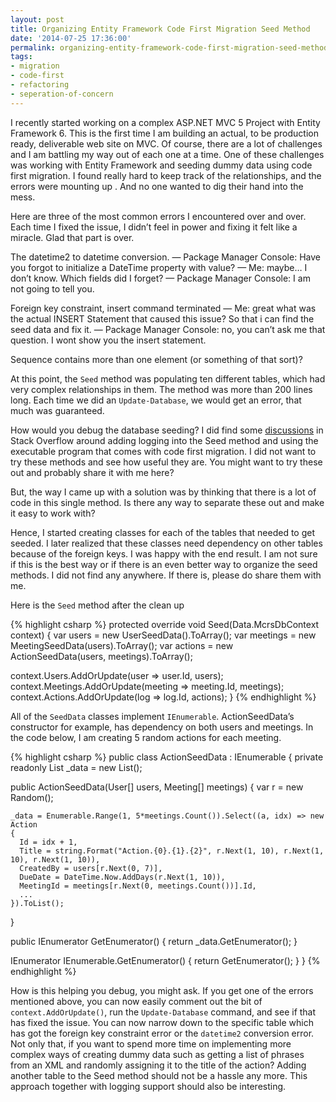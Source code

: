 ```yaml
---
layout: post
title: Organizing Entity Framework Code First Migration Seed Method
date: '2014-07-25 17:36:00'
permalink: organizing-entity-framework-code-first-migration-seed-method
tags:
- migration
- code-first
- refactoring
- seperation-of-concern
---
```


I recently started working on a complex ASP.NET MVC 5 Project with Entity 
Framework 6. This is the first time I am building an actual, to be production 
ready, deliverable web site on MVC. Of course, there are a lot of challenges 
and I am battling my way out of each one at a time. One of these challenges was 
working with Entity Framework and seeding dummy data using code first 
migration. I found really hard to keep track of the relationships, and the 
errors were mounting up . And no one wanted to dig their hand into the mess.

Here are three of the most common errors I encountered over and over. Each time 
I fixed the issue, I didn’t feel in power and fixing it felt like a miracle. 
Glad that part is over.

The datetime2 to datetime conversion. — Package Manager Console: Have you 
forgot to initialize a DateTime property with value? — Me: maybe… I don’t know. 
Which fields did I forget? — Package Manager Console: I am not going to tell 
you.

Foreign key constraint, insert command terminated — Me: great what was the 
actual INSERT Statement that caused this issue? So that i can find the seed 
data and fix it. — Package Manager Console: no, you can’t ask me that question. 
I wont show you the insert statement.

Sequence contains more than one element (or something of that sort)?

At this point, the `Seed` method was populating ten different tables, which had 
very complex relationships in them. The method was more than 200 lines long. 
Each time we did an `Update-Database`, we would get an error, that much was 
guaranteed.

How would you debug the database seeding? I did find some 
[discussions][so-disc] in Stack Overflow around adding logging into the Seed 
method and using the executable program that comes with code first migration. I 
did not want to try these methods and see how useful they are. You might want 
to try these out and probably share it with me here?

But, the way I came up with a solution was by thinking that there is a lot of 
code in this single method. Is there any way to separate these out and make it 
easy to work with?

Hence, I started creating classes for each of the tables that needed to get 
seeded. I later realized that these classes need dependency on other tables 
because of the foreign keys. I was happy with the end result. I am not sure if 
this is the best way or if there is an even better way to organize the seed 
methods. I did not find any anywhere. If there is, please do share them with me.

Here is the `Seed` method after the clean up

{% highlight csharp %}
protected override void Seed(Data.McrsDbContext context)
{
  var users = new UserSeedData().ToArray();
  var meetings = new MeetingSeedData(users).ToArray();
  var actions = new ActionSeedData(users, meetings).ToArray();

  context.Users.AddOrUpdate(user => user.Id, users);
  context.Meetings.AddOrUpdate(meeting => meeting.Id, meetings);
  context.Actions.AddOrUpdate(log => log.Id, actions);
}
{% endhighlight %}

All of the `SeedData` classes implement `IEnumerable`. ActionSeedData’s 
constructor for example, has dependency on both users and meetings. In the code 
below, I am creating 5 random actions for each meeting.

{% highlight csharp %}
public class ActionSeedData : IEnumerable<Action>
{
  private readonly List _data = new List();

  public ActionSeedData(User[] users, Meeting[] meetings)
  {
    var r = new Random();

    _data = Enumerable.Range(1, 5*meetings.Count()).Select((a, idx) => new Action
    {
      Id = idx + 1,
      Title = string.Format("Action.{0}.{1}.{2}", r.Next(1, 10), r.Next(1, 10), r.Next(1, 10)),
      CreatedBy = users[r.Next(0, 7)],
      DueDate = DateTime.Now.AddDays(r.Next(1, 10)),
      MeetingId = meetings[r.Next(0, meetings.Count())].Id,
      ...
    }).ToList();
  }

  public IEnumerator GetEnumerator()
  {
    return _data.GetEnumerator();
  }

  IEnumerator IEnumerable.GetEnumerator()
  {
    return GetEnumerator();
  }
}
{% endhighlight %}

How is this helping you debug, you might ask. If you get one of the errors 
mentioned above, you can now easily comment out the bit of 
`context.AddOrUpdate()`, run the `Update-Database` command, and see if that has 
fixed the issue. You can now narrow down to the specific table which has got 
the foreign key constraint error or the `datetime2` conversion error. Not only 
that, if you want to spend more time on implementing more complex ways of 
creating dummy data such as getting a list of phrases from an XML and randomly 
assigning it to the title of the action? Adding another table to the Seed 
method should not be a hassle any more. This approach together with logging 
support should also be interesting.


[so-disc]: <http://stackoverflow.com/a/17492050/2267450>
